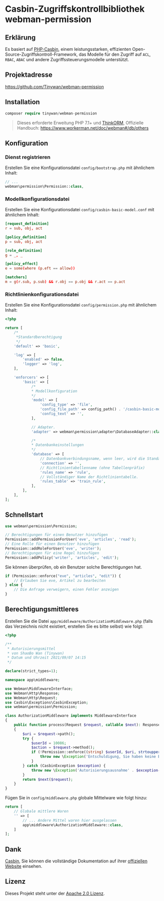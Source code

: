# Casbin-Zugriffskontrollbibliothek webman-permission

## Erklärung

Es basiert auf [PHP-Casbin](https://github.com/php-casbin/php-casbin), einem leistungsstarken, effizienten Open-Source-Zugriffskontroll-Framework, das Modelle für den Zugriff auf `ACL`, `RBAC`, `ABAC` und andere Zugriffssteuerungsmodelle unterstützt.

## Projektadresse

https://github.com/Tinywan/webman-permission

## Installation

```php
composer require tinywan/webman-permission
```
> Dieses erforderte Erweitung PHP 7.1+ und [ThinkORM](https://www.kancloud.cn/manual/think-orm/1257998), Offizielle Handbuch: https://www.workerman.net/doc/webman#/db/others

## Konfiguration

### Dienst registrieren
Erstellen Sie eine Konfigurationsdatei `config/bootstrap.php` mit ähnlichem Inhalt:

```php
// ...
webman\permission\Permission::class,
```

### Modellkonfigurationsdatei

Erstellen Sie eine Konfigurationsdatei `config/casbin-basic-model.conf` mit ähnlichem Inhalt:

```conf
[request_definition]
r = sub, obj, act

[policy_definition]
p = sub, obj, act

[role_definition]
g = _, _

[policy_effect]
e = some(where (p.eft == allow))

[matchers]
m = g(r.sub, p.sub) && r.obj == p.obj && r.act == p.act
```

### Richtlinienkonfigurationsdatei

Erstellen Sie eine Konfigurationsdatei `config/permission.php` mit ähnlichem Inhalt:

```php
<?php

return [
    /*
     *Standardberechtigung
     */
    'default' => 'basic',

    'log' => [
        'enabled' => false,
        'logger' => 'log',
    ],

    'enforcers' => [
        'basic' => [
            /*
            * Modellkonfiguration
            */
            'model' => [
                'config_type' => 'file',
                'config_file_path' => config_path() . '/casbin-basic-model.conf',
                'config_text' => '',
            ],

            // Adapter.
            'adapter' => webman\permission\adapter\DatabaseAdapter::class,

            /*
            * Datenbankeinstellungen
            */
            'database' => [
                // Datenbankverbindungsname, wenn leer, wird die Standardeinstellung verwendet.
                'connection' => '',
                // Richtlinientabellenname (ohne Tabellenpräfix)
                'rules_name' => 'rule',
                // Vollständiger Name der Richtlinientabelle.
                'rules_table' => 'train_rule',
            ],
        ],
    ],
];
```

## Schnellstart

```php
use webman\permission\Permission;

// Berechtigungen für einen Benutzer hinzufügen
Permission::addPermissionForUser('eve', 'articles', 'read');
// Eine Rolle für einen Benutzer hinzufügen
Permission::addRoleForUser('eve', 'writer');
// Berechtigungen für eine Regel hinzufügen
Permission::addPolicy('writer', 'articles', 'edit');
```

Sie können überprüfen, ob ein Benutzer solche Berechtigungen hat.

```php
if (Permission::enforce("eve", "articles", "edit")) {
    // Erlauben Sie eve, Artikel zu bearbeiten
} else {
    // Die Anfrage verweigern, einen Fehler anzeigen
}
````

## Berechtigungsmittleres

Erstellen Sie die Datei `app/middleware/AuthorizationMiddleware.php` (falls das Verzeichnis nicht existiert, erstellen Sie es bitte selbst) wie folgt:

```php
<?php

/**
 * Autorisierungsmittel
 * von ShaoBo Wan (Tinywan)
 * Datum und Uhrzeit 2021/09/07 14:15
 */

declare(strict_types=1);

namespace app\middleware;

use Webman\MiddlewareInterface;
use Webman\Http\Response;
use Webman\Http\Request;
use Casbin\Exceptions\CasbinException;
use webman\permission\Permission;

class AuthorizationMiddleware implements MiddlewareInterface
{
    public function process(Request $request, callable $next): Response
    {
        $uri = $request->path();
        try {
            $userId = 10086;
            $action = $request->method();
            if (!Permission::enforce((string) $userId, $uri, strtoupper($action))) {
                throw new \Exception('Entschuldigung, Sie haben keine Berechtigung für den Zugriff auf diese Schnittstelle');
            }
        } catch (CasbinException $exception) {
            throw new \Exception('Autorisierungsausnahme' . $exception->getMessage());
        }
        return $next($request);
    }
}
```

Fügen Sie in `config/middleware.php` globale Mittelware wie folgt hinzu:

```php
return [
    // Globale mittlere Waren
    '' => [
        // ... Andere Mittel waren hier ausgelassen
        app\middleware\AuthorizationMiddleware::class,
    ]
];
```

## Dank

[Casbin](https://github.com/php-casbin/php-casbin), Sie können die vollständige Dokumentation auf ihrer [offiziellen Website](https://casbin.org/) einsehen.

## Lizenz

Dieses Projekt steht unter der [Apache 2.0 Lizenz](LICENSE).
